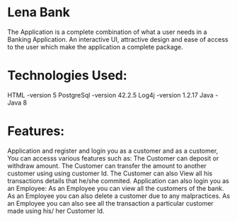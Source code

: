 # Lena Bank

The Application is a complete combination of what a user needs in a Banking Application. An interactive UI, attractive design and ease of access to the user which make the application a complete package.

# Technologies Used:

HTML -version 5
PostgreSql -version 42.2.5
Log4j -version 1.2.17
Java -Java 8

# Features:

Application and register and login you as a customer and as a customer, You can accesss various features such as:
The Customer can deposit or withdraw amount.
The Customer can transfer the amount to another customer using using customer Id.
The Customer can also View all his transactions details that he/she commited.
Application can also login you as an Employee:
As an Employee you can view all the customers of the bank.
As an Employee you can also delete a customer due to any malpractices.
As an Employee you can also see all the transaction a particular customer made using his/ her Customer Id.
